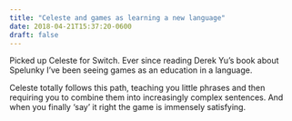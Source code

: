 ```yaml
---
title: "Celeste and games as learning a new language"
date: 2018-04-21T15:37:20-0600
draft: false
---
```


Picked up Celeste for Switch. Ever since reading Derek Yu’s book about Spelunky I’ve been seeing games as an education in a language.

Celeste totally follows this path, teaching you little phrases and then requiring you to combine them into increasingly complex sentences. And when you finally ‘say’ it right the game is immensely satisfying.

